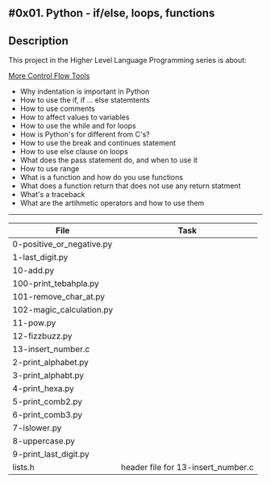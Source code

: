#0x01. Python - if/else, loops, functions
---
## Description

This project in the Higher Level Language Programming series is about:

[More Control Flow Tools](https://docs.python.org/3.4/tutorial/controlflow.html)
* Why indentation is important in Python
* How to use the if, if ... else statemtents
* How to use comments
* How to affect values to variables
* How to use the while and for loops
* How is Python's for different from C's?
* How to use the break and continues statement
* How to use else clause on loops
* What does the pass statement do, and when to use it
* How to use range
* What is a function and how do you use functions
* What does a function return that does not use any return statment
* What's a traceback
* What are the artihmetic operators and how to use them

---
File | Task
---|---
0-positive_or_negative.py | 
1-last_digit.py | 
10-add.py | 
100-print_tebahpla.py | 
101-remove_char_at.py | 
102-magic_calculation.py | 
11-pow.py | 
12-fizzbuzz.py | 
13-insert_number.c | 
2-print_alphabet.py | 
3-print_alphabt.py | 
4-print_hexa.py | 
5-print_comb2.py | 
6-print_comb3.py | 
7-islower.py | 
8-uppercase.py | 
9-print_last_digit.py | 
lists.h | header file for 13-insert_number.c

